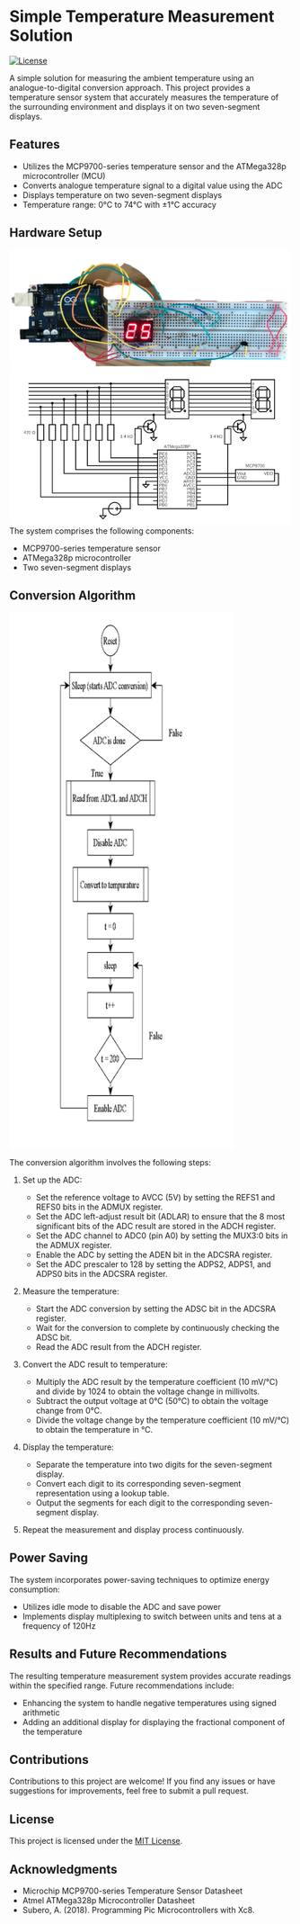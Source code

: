 # Simple Temperature Measurement Solution

[![License](https://img.shields.io/badge/License-MIT-blue.svg)](LICENSE)

A simple solution for measuring the ambient temperature using an analogue-to-digital conversion approach. This project provides a temperature sensor system that accurately measures the temperature of the surrounding environment and displays it on two seven-segment displays.

## Features

- Utilizes the MCP9700-series temperature sensor and the ATMega328p microcontroller (MCU)
- Converts analogue temperature signal to a digital value using the ADC
- Displays temperature on two seven-segment displays
- Temperature range: 0°C to 74°C with ±1°C accuracy

## Hardware Setup

<img src="images/circuit.png" alt="Circuit Diagram" width="500"/>

<img src="images/schematic.png" alt="Schematic" width="500"/>
The system comprises the following components:

- MCP9700-series temperature sensor
- ATMega328p microcontroller
- Two seven-segment displays

## Conversion Algorithm


<img src="images/FlowDiag.png" alt="Flow Diagram" width="400"/>

The conversion algorithm involves the following steps: 

1. Set up the ADC:
   - Set the reference voltage to AVCC (5V) by setting the REFS1 and REFS0 bits in the ADMUX register.
   - Set the ADC left-adjust result bit (ADLAR) to ensure that the 8 most significant bits of the ADC result are stored in the ADCH register.
   - Set the ADC channel to ADC0 (pin A0) by setting the MUX3:0 bits in the ADMUX register.
   - Enable the ADC by setting the ADEN bit in the ADCSRA register.
   - Set the ADC prescaler to 128 by setting the ADPS2, ADPS1, and ADPS0 bits in the ADCSRA register.

2. Measure the temperature:
   - Start the ADC conversion by setting the ADSC bit in the ADCSRA register.
   - Wait for the conversion to complete by continuously checking the ADSC bit.
   - Read the ADC result from the ADCH register.

3. Convert the ADC result to temperature:
   - Multiply the ADC result by the temperature coefficient (10 mV/°C) and divide by 1024 to obtain the voltage change in millivolts.
   - Subtract the output voltage at 0°C (50°C) to obtain the voltage change from 0°C.
   - Divide the voltage change by the temperature coefficient (10 mV/°C) to obtain the temperature in °C.

4. Display the temperature:
   - Separate the temperature into two digits for the seven-segment display.
   - Convert each digit to its corresponding seven-segment representation using a lookup table.
   - Output the segments for each digit to the corresponding seven-segment display.

5. Repeat the measurement and display process continuously.

## Power Saving

The system incorporates power-saving techniques to optimize energy consumption:

- Utilizes idle mode to disable the ADC and save power
- Implements display multiplexing to switch between units and tens at a frequency of 120Hz

## Results and Future Recommendations

The resulting temperature measurement system provides accurate readings within the specified range. Future recommendations include:

- Enhancing the system to handle negative temperatures using signed arithmetic
- Adding an additional display for displaying the fractional component of the temperature

## Contributions

Contributions to this project are welcome! If you find any issues or have suggestions for improvements, feel free to submit a pull request.

## License

This project is licensed under the [MIT License](LICENSE).

## Acknowledgments

- Microchip MCP9700-series Temperature Sensor Datasheet
- Atmel ATMega328p Microcontroller Datasheet
- Subero, A. (2018). Programming Pic Microcontrollers with Xc8.
